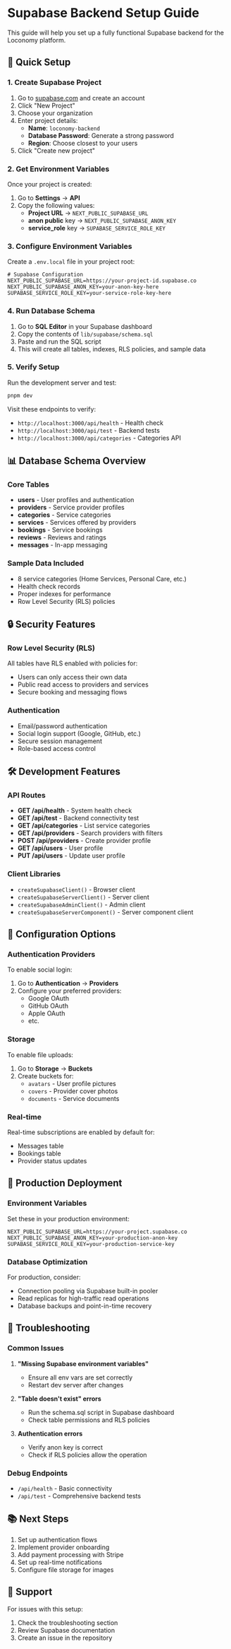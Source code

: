 # Supabase Backend Setup Guide

This guide will help you set up a fully functional Supabase backend for the Loconomy platform.

## 🚀 Quick Setup

### 1. Create Supabase Project

1. Go to [supabase.com](https://supabase.com) and create an account
2. Click "New Project"
3. Choose your organization
4. Enter project details:
   - **Name**: `loconomy-backend`
   - **Database Password**: Generate a strong password
   - **Region**: Choose closest to your users
5. Click "Create new project"

### 2. Get Environment Variables

Once your project is created:

1. Go to **Settings** → **API**
2. Copy the following values:
   - **Project URL** → `NEXT_PUBLIC_SUPABASE_URL`
   - **anon public** key → `NEXT_PUBLIC_SUPABASE_ANON_KEY`
   - **service_role** key → `SUPABASE_SERVICE_ROLE_KEY`

### 3. Configure Environment Variables

Create a `.env.local` file in your project root:

```env
# Supabase Configuration
NEXT_PUBLIC_SUPABASE_URL=https://your-project-id.supabase.co
NEXT_PUBLIC_SUPABASE_ANON_KEY=your-anon-key-here
SUPABASE_SERVICE_ROLE_KEY=your-service-role-key-here
```

### 4. Run Database Schema

1. Go to **SQL Editor** in your Supabase dashboard
2. Copy the contents of `lib/supabase/schema.sql`
3. Paste and run the SQL script
4. This will create all tables, indexes, RLS policies, and sample data

### 5. Verify Setup

Run the development server and test:

```bash
pnpm dev
```

Visit these endpoints to verify:
- `http://localhost:3000/api/health` - Health check
- `http://localhost:3000/api/test` - Backend tests
- `http://localhost:3000/api/categories` - Categories API

## 📊 Database Schema Overview

### Core Tables

- **users** - User profiles and authentication
- **providers** - Service provider profiles
- **categories** - Service categories
- **services** - Services offered by providers
- **bookings** - Service bookings
- **reviews** - Reviews and ratings
- **messages** - In-app messaging

### Sample Data Included

- 8 service categories (Home Services, Personal Care, etc.)
- Health check records
- Proper indexes for performance
- Row Level Security (RLS) policies

## 🔒 Security Features

### Row Level Security (RLS)

All tables have RLS enabled with policies for:
- Users can only access their own data
- Public read access to providers and services
- Secure booking and messaging flows

### Authentication

- Email/password authentication
- Social login support (Google, GitHub, etc.)
- Secure session management
- Role-based access control

## 🛠️ Development Features

### API Routes

- **GET /api/health** - System health check
- **GET /api/test** - Backend connectivity test
- **GET /api/categories** - List service categories
- **GET /api/providers** - Search providers with filters
- **POST /api/providers** - Create provider profile
- **GET /api/users** - User profile
- **PUT /api/users** - Update user profile

### Client Libraries

- `createSupabaseClient()` - Browser client
- `createSupabaseServerClient()` - Server client
- `createSupabaseAdminClient()` - Admin client
- `createSupabaseServerComponent()` - Server component client

## 🔧 Configuration Options

### Authentication Providers

To enable social login:

1. Go to **Authentication** → **Providers**
2. Configure your preferred providers:
   - Google OAuth
   - GitHub OAuth
   - Apple OAuth
   - etc.

### Storage

To enable file uploads:

1. Go to **Storage** → **Buckets**
2. Create buckets for:
   - `avatars` - User profile pictures
   - `covers` - Provider cover photos
   - `documents` - Service documents

### Real-time

Real-time subscriptions are enabled by default for:
- Messages table
- Bookings table
- Provider status updates

## 🚀 Production Deployment

### Environment Variables

Set these in your production environment:
```env
NEXT_PUBLIC_SUPABASE_URL=https://your-project.supabase.co
NEXT_PUBLIC_SUPABASE_ANON_KEY=your-production-anon-key
SUPABASE_SERVICE_ROLE_KEY=your-production-service-key
```

### Database Optimization

For production, consider:
- Connection pooling via Supabase built-in pooler
- Read replicas for high-traffic read operations
- Database backups and point-in-time recovery

## 🐛 Troubleshooting

### Common Issues

1. **"Missing Supabase environment variables"**
   - Ensure all env vars are set correctly
   - Restart dev server after changes

2. **"Table doesn't exist" errors**
   - Run the schema.sql script in Supabase dashboard
   - Check table permissions and RLS policies

3. **Authentication errors**
   - Verify anon key is correct
   - Check if RLS policies allow the operation

### Debug Endpoints

- `/api/health` - Basic connectivity
- `/api/test` - Comprehensive backend tests

## 📚 Next Steps

1. Set up authentication flows
2. Implement provider onboarding
3. Add payment processing with Stripe
4. Set up real-time notifications
5. Configure file storage for images

## 🤝 Support

For issues with this setup:
1. Check the troubleshooting section
2. Review Supabase documentation
3. Create an issue in the repository
